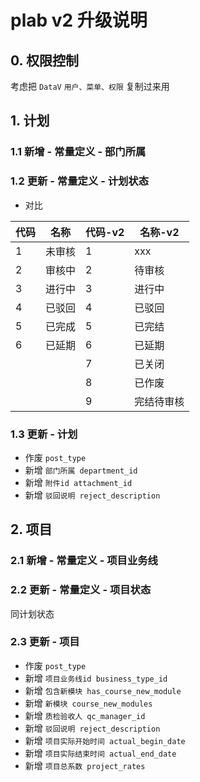 # plab v2 升级说明

## 0. 权限控制

考虑把 `DataV` `用户、菜单、权限` 复制过来用

## 1. 计划

### 1.1 新增 - 常量定义 - 部门所属

### 1.2 更新 - 常量定义 - 计划状态

- 对比

代码 | 名称 | 代码-v2 | 名称-v2
-----|------|------|------
1      | 未审核    | 1    | xxx
2      | 审核中    | 2    | 待审核
3      | 进行中    | 3    | 进行中
4      | 已驳回    | 4    | 已驳回
5      | 已完成    | 5    | 已完结
6      | 已延期    | 6    | 已延期
       |          | 7    | 已关闭
       |          | 8    | 已作废
       |          | 9    | 完结待审核

### 1.3 更新 - 计划

- 作废 `post_type`
- 新增 `部门所属 department_id`
- 新增 `附件id attachment_id`
- 新增 `驳回说明 reject_description`

## 2. 项目

### 2.1 新增 - 常量定义 - 项目业务线

### 2.2 更新 - 常量定义 - 项目状态

同计划状态

### 2.3 更新 - 项目

- 作废 `post_type`
- 新增 `项目业务线id business_type_id`
- 新增 `包含新模块 has_course_new_module`
- 新增 `新模块 course_new_modules`
- 新增 `质检验收人 qc_manager_id`
- 新增 `驳回说明 reject_description`
- 新增 `项目实际开始时间 actual_begin_date`
- 新增 `项目实际结束时间 actual_end_date`
- 新增 `项目总系数 project_rates`



